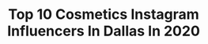 ---
title: Top 10 Cosmetics Instagram Influencers In Dallas In 2020
description: >-
  Find top cosmetics Instagram influencers in Dallas in 2020. Most popular hashtags: #rainbowmakeup #beautiful #skincare #butterflymakeup.
platform: Instagram
profiles:
  - username: "kravekay"
    fullname: >-
      ♡ KAY KAY ♡
    location: "United States"
    followers: 121238
    engagement: 61
    commentsToLikes: 0.021990
    id: ck0w396a3s7q20i19k4pwgpui
    verified: false
    hashtags: "#miamihair, #kravekaykollection, #atlvendor, #atlclosures"
  - username: "facialsurgeons"
    fullname: >-
      FACIAL SURGEONS
    location: "United States"
    followers: 56663
    engagement: 264
    commentsToLikes: 0.030186
    id: ck15pawxfwyui0i198z069jia
    verified: false
    hashtags: "#babyboomer, #mensfacial, #doubleeyelidsurgery, #qatar"
  - username: "abigailzoelewis"
    fullname: >-
      Abigail Zoe Lewis
    location: "United States"
    followers: 19073
    engagement: 362
    commentsToLikes: 0.179519
    id: ck5px5s3pq8ni0i11spr8do5l
    verified: false
    hashtags: "#active, #wish, #brandymelville, #stayactive"
  - username: "typical_white_girl_sfx"
    fullname: >-
      ☠️Morgan Shay Roberts☠️
    location: "United States"
    followers: 69876
    engagement: 338
    commentsToLikes: 0.015111
    id: ck6ufxccozopm0j712u2s2xji
    verified: false
    hashtags: "#clearskin, #skinupdate, #tattoos, #stpatricksday"
  - username: "msashleydevonna"
    fullname: >-
      Ashley Devonna
    location: "United States"
    followers: 84681
    engagement: 653
    commentsToLikes: 0.020878
    id: ck0w5vpuo5ni40i19zclncqgl
    verified: false
    hashtags: "#happyinternationalwomensday, #astoldbyashley, #ad, #loveisblind"
  - username: "najahartistry"
    fullname: >-
      NAJAH AHMED
    location: "United States"
    followers: 23661
    engagement: 134
    commentsToLikes: 0.065981
    id: ck14luhx6wjvd0i19uvnhazpr
    verified: false
    hashtags: "#rainbowmakeup, #facepaint, #butterflymakeup, #subtlemakeup"
  - username: "fashionveggie"
    fullname: >-
      by Molly T.
    location: "United States"
    followers: 96431
    engagement: 130
    commentsToLikes: 0.077394
    id: ck55k07lhy5vx0i11gjdtzrgu
    verified: false
    hashtags: "#ikeausa, #danesofinstagram, #plantbasedfamily, #easymakeup"
  - username: "thee_glamoligist"
    fullname: >-
      Glam Muva™️🖍
    location: "United States"
    followers: 15367
    engagement: 428
    commentsToLikes: 0.158827
    id: ck15rxodva7yx0i19ke7j5k8v
    verified: false
    hashtags: "#glossymakeup, #milkmakeup, #dramaticlashes, #rainbowmakeup"
  - username: "alteregoartistry_"
    fullname: >-
      Patrice M Marshall
    location: "United States"
    followers: 9208
    engagement: 507
    commentsToLikes: 0.125565
    id: ck6tx9o13wm7x0j71jmnlschf
    verified: false
    hashtags: "#butterflytattoo, #growth, #flower, #blueeyeshadow"
  - username: "euniquefaces"
    fullname: >-
      Gernisha
    location: "United States"
    followers: 5870
    engagement: 319
    commentsToLikes: 0.062992
    id: ck0tv9f9wafpi0i197fqcuc33
    verified: false
    hashtags: "#sugarlandlashes, #humblelashes, #dallaseyelashextensions, #houstonstylist"
---
